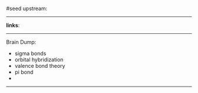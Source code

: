 #seed 
upstream:

---

**links**: 

---

Brain Dump: 
- sigma bonds 
- orbital hybridization
- valence bond theory 
- pi bond 
- 

--- 







